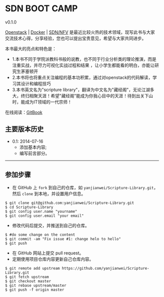 SDN BOOT CAMP
===============

v0.1.0

[Openstack](http://www.openstack.org/) | [Docker](https://www.docker.com/) | [SDN/NFV](www.sdnlab.com) 是最近比较火热的技术领域，现写此书与大家交流技术心得，分享经验，您也可以提出宝贵意见，希望与大家共同进步。
     
本书最大的亮点和特色是：
* 1.本书不同于学院派教科书般的说教，也不同于行业分析类的理论推演，而是注重实战，并尽力可视化实战过程和结果     ，让小学生都能看的明白，亦能让研究生茅塞顿开
* 2.本书将也将重点关注编程的基本功积累，通过对openstack的代码解读，学习其设计和编程技巧
* 3.本书英文名为"scripture library"，翻译为中文名为"藏经阁"，无论江湖多大，终归相聚天涯！希望"藏经阁"能成为你我心目中的天涯！待到出关下山时，能成为IT领域的一代宗师！

在线阅读：[GitBook](https://www.gitbook.io/book/yanjianwei/scripture-library) 

## 主要版本历史

* 0.1: 2014-07-16
    * 添加基本内容;
    * 编写前言部分。



---


## 参加步骤
* 在 GitHub 上 `fork` 到自己的仓库，如 `yanjianwei/Scripture-Library.git`，然后 `clone` 到本地，并设置用户信息。
```
$ git clone git@github.com:yanjianwei/Scripture-Library.git
$ cd Scripture-Library
$ git config user.name "yourname"
$ git config user.email "your email"
```
* 修改代码后提交，并推送到自己的仓库。
```
$ #do some change on the content
$ git commit -am "Fix issue #1: change helo to hello"
$ git push
```
* 在 GitHub 网站上提交 pull request。
* 定期使用项目仓库内容更新自己仓库内容。
```
$ git remote add upstream https://github.com/yanjianwei/Scripture-Library.git
$ git fetch upstream
$ git checkout master
$ git rebase upstream/master
$ git push -f origin master
```
